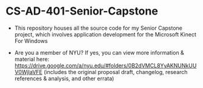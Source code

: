 CS-AD-401-Senior-Capstone
=========================

- This repository houses all the source code for my Senior Capstone project, which involves application development for the Microsoft Kinect For Windows

- Are you a member of NYU? If yes, you can view more information & material here:
https://drive.google.com/a/nyu.edu/#folders/0B2dVMCL8YyAKNUNkUUV0WjlaVFE
(includes the original proposal draft, changelog, research references & analysis, and other errata)
